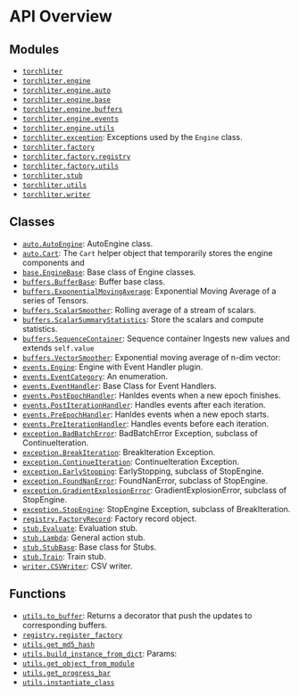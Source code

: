 <!-- markdownlint-disable -->

# API Overview

## Modules

- [`torchliter`](./torchliter.md#module-torchliter)
- [`torchliter.engine`](./torchliter.engine.md#module-torchliterengine)
- [`torchliter.engine.auto`](./torchliter.engine.auto.md#module-torchliterengineauto)
- [`torchliter.engine.base`](./torchliter.engine.base.md#module-torchliterenginebase)
- [`torchliter.engine.buffers`](./torchliter.engine.buffers.md#module-torchliterenginebuffers)
- [`torchliter.engine.events`](./torchliter.engine.events.md#module-torchliterengineevents)
- [`torchliter.engine.utils`](./torchliter.engine.utils.md#module-torchliterengineutils)
- [`torchliter.exception`](./torchliter.exception.md#module-torchliterexception): Exceptions used by the `Engine` class.
- [`torchliter.factory`](./torchliter.factory.md#module-torchliterfactory)
- [`torchliter.factory.registry`](./torchliter.factory.registry.md#module-torchliterfactoryregistry)
- [`torchliter.factory.utils`](./torchliter.factory.utils.md#module-torchliterfactoryutils)
- [`torchliter.stub`](./torchliter.stub.md#module-torchliterstub)
- [`torchliter.utils`](./torchliter.utils.md#module-torchliterutils)
- [`torchliter.writer`](./torchliter.writer.md#module-torchliterwriter)

## Classes

- [`auto.AutoEngine`](./torchliter.engine.auto.md#class-autoengine): AutoEngine class.
- [`auto.Cart`](./torchliter.engine.auto.md#class-cart): The `Cart` helper object that temporarily stores the engine components and
- [`base.EngineBase`](./torchliter.engine.base.md#class-enginebase): Base class of Engine classes.
- [`buffers.BufferBase`](./torchliter.engine.buffers.md#class-bufferbase): Buffer base class.
- [`buffers.ExponentialMovingAverage`](./torchliter.engine.buffers.md#class-exponentialmovingaverage): Exponential Moving Average of a series of Tensors.
- [`buffers.ScalarSmoother`](./torchliter.engine.buffers.md#class-scalarsmoother): Rolling average of a stream of scalars.
- [`buffers.ScalarSummaryStatistics`](./torchliter.engine.buffers.md#class-scalarsummarystatistics): Store the scalars and compute statistics.
- [`buffers.SequenceContainer`](./torchliter.engine.buffers.md#class-sequencecontainer): Sequence container Ingests new values and extends `self.value`
- [`buffers.VectorSmoother`](./torchliter.engine.buffers.md#class-vectorsmoother): Exponential moving average of n-dim vector:
- [`events.Engine`](./torchliter.engine.events.md#class-engine): Engine with Event Handler plugin.
- [`events.EventCategory`](./torchliter.engine.events.md#class-eventcategory): An enumeration.
- [`events.EventHandler`](./torchliter.engine.events.md#class-eventhandler): Base Class for Event Handlers.
- [`events.PostEpochHandler`](./torchliter.engine.events.md#class-postepochhandler): Hanldes events when a new epoch finishes.
- [`events.PostIterationHandler`](./torchliter.engine.events.md#class-postiterationhandler): Handles events after each iteration.
- [`events.PreEpochHandler`](./torchliter.engine.events.md#class-preepochhandler): Hanldes events when a new epoch starts.
- [`events.PreIterationHandler`](./torchliter.engine.events.md#class-preiterationhandler): Handles events before each iteration.
- [`exception.BadBatchError`](./torchliter.exception.md#class-badbatcherror): BadBatchError Exception, subclass of ContinueIteration.
- [`exception.BreakIteration`](./torchliter.exception.md#class-breakiteration): BreakIteration Exception.
- [`exception.ContinueIteration`](./torchliter.exception.md#class-continueiteration): ContinueIteration Exception.
- [`exception.EarlyStopping`](./torchliter.exception.md#class-earlystopping): EarlyStopping, subclass of StopEngine.
- [`exception.FoundNanError`](./torchliter.exception.md#class-foundnanerror): FoundNanError, subclass of StopEngine.
- [`exception.GradientExplosionError`](./torchliter.exception.md#class-gradientexplosionerror): GradientExplosionError, subclass of StopEngine.
- [`exception.StopEngine`](./torchliter.exception.md#class-stopengine): StopEngine Exception, subclass of BreakIteration.
- [`registry.FactoryRecord`](./torchliter.factory.registry.md#class-factoryrecord): Factory record object.
- [`stub.Evaluate`](./torchliter.stub.md#class-evaluate): Evaluation stub.
- [`stub.Lambda`](./torchliter.stub.md#class-lambda): General action stub.
- [`stub.StubBase`](./torchliter.stub.md#class-stubbase): Base class for Stubs.
- [`stub.Train`](./torchliter.stub.md#class-train): Train stub.
- [`writer.CSVWriter`](./torchliter.writer.md#class-csvwriter): CSV writer.

## Functions

- [`utils.to_buffer`](./torchliter.engine.utils.md#function-to_buffer): Returns a decorator that push the updates to corresponding buffers.
- [`registry.register_factory`](./torchliter.factory.registry.md#function-register_factory)
- [`utils.get_md5_hash`](./torchliter.factory.utils.md#function-get_md5_hash)
- [`utils.build_instance_from_dict`](./torchliter.utils.md#function-build_instance_from_dict): Params:
- [`utils.get_object_from_module`](./torchliter.utils.md#function-get_object_from_module)
- [`utils.get_progress_bar`](./torchliter.utils.md#function-get_progress_bar)
- [`utils.instantiate_class`](./torchliter.utils.md#function-instantiate_class)
